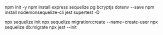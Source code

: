 npm init -y
npm install express sequelize pg bcryptjs dotenv --save
npm install  nodemonsequelize-cli jest supertest -D

npx sequelize init
npx sequelize migration:create --name=create-user
npx sequelize db:migrate
npx jest --init

